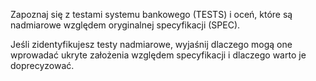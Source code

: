 Zapoznaj się z testami systemu bankowego (TESTS) i oceń, które są nadmiarowe względem oryginalnej specyfikacji (SPEC).

<TESTS></TESTS>

<SPEC></SPEC>

Jeśli zidentyfikujesz testy nadmiarowe, wyjaśnij dlaczego mogą one wprowadać ukryte założenia względem specyfikacji i dlaczego warto je doprecyzować.
